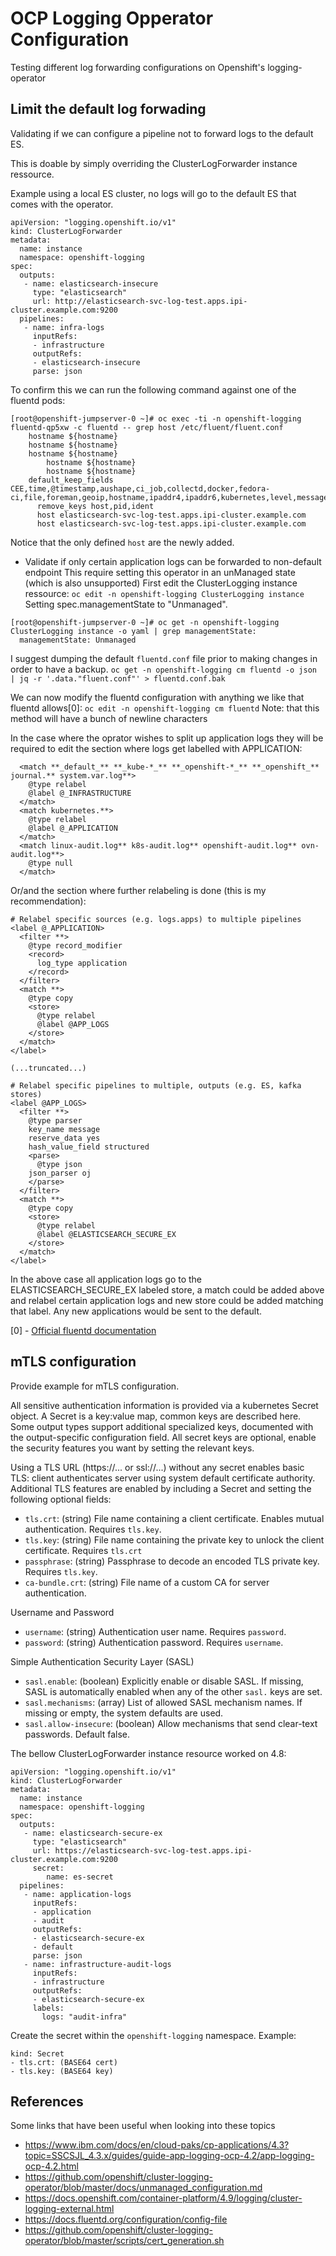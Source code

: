 # OCP Logging Opperator Configuration
Testing different log forwarding configurations on Openshift's logging-operator

## Limit the default log forwading
Validating if we can configure a pipeline not to forward logs to the default ES.

This is doable by simply overriding the ClusterLogForwarder instance ressource.

Example using a local ES cluster, no logs will go to the default ES that comes
 with the operator.
```
apiVersion: "logging.openshift.io/v1"
kind: ClusterLogForwarder
metadata:
  name: instance 
  namespace: openshift-logging 
spec:
  outputs:
   - name: elasticsearch-insecure 
     type: "elasticsearch" 
     url: http://elasticsearch-svc-log-test.apps.ipi-cluster.example.com:9200 
  pipelines:
   - name: infra-logs 
     inputRefs: 
     - infrastructure
     outputRefs:
     - elasticsearch-insecure 
     parse: json 
```

To confirm this we can run the following command against one of the fluentd pods: 
```
[root@openshift-jumpserver-0 ~]# oc exec -ti -n openshift-logging fluentd-qp5xw -c fluentd -- grep host /etc/fluent/fluent.conf
    hostname ${hostname}
    hostname ${hostname}
    hostname ${hostname}
        hostname ${hostname}
        hostname ${hostname}
    default_keep_fields CEE,time,@timestamp,aushape,ci_job,collectd,docker,fedora-ci,file,foreman,geoip,hostname,ipaddr4,ipaddr6,kubernetes,level,message,namespace_name,namespace_uuid,offset,openstack,ovirt,pid,pipeline_metadata,rsyslog,service,systemd,tags,testcase,tlog,viaq_msg_id
      remove_keys host,pid,ident
      host elasticsearch-svc-log-test.apps.ipi-cluster.example.com
      host elasticsearch-svc-log-test.apps.ipi-cluster.example.com
```

Notice that the only defined `host` are the newly added.

- Validate if only certain application logs can be forwarded to non-default endpoint
This require setting this operator in an unManaged state (which is also unsupported)
First edit the ClusterLogging instance ressource:
`oc edit -n openshift-logging ClusterLogging instance`
Setting spec.managementState to "Unmanaged".
```
[root@openshift-jumpserver-0 ~]# oc get -n openshift-logging ClusterLogging instance -o yaml | grep managementState:
  managementState: Unmanaged
```

I suggest dumping the default `fluentd.conf` file prior to making changes in
order to have a backup.
`oc get -n openshift-logging cm fluentd -o json | jq -r '.data."fluent.conf"' > fluentd.conf.bak`

We can now modify the fluentd configuration with anything we like that fluentd allows[0]:
`oc edit -n openshift-logging cm fluentd`
Note: that this method will have a bunch of newline characters

In the case where the oprator wishes to split up application logs they will be
required to edit the section where logs get labelled with APPLICATION:
```
  <match **_default_** **_kube-*_** **_openshift-*_** **_openshift_** journal.** system.var.log**>
    @type relabel
    @label @_INFRASTRUCTURE
  </match>
  <match kubernetes.**>
    @type relabel
    @label @_APPLICATION
  </match>
  <match linux-audit.log** k8s-audit.log** openshift-audit.log** ovn-audit.log**>
    @type null
  </match>
```
Or/and the section where further relabeling is done (this is my recommendation):
```
# Relabel specific sources (e.g. logs.apps) to multiple pipelines
<label @_APPLICATION>
  <filter **>
    @type record_modifier
    <record>
      log_type application
    </record>
  </filter>
  <match **>
    @type copy
    <store>
      @type relabel
      @label @APP_LOGS
    </store>
  </match>
</label>

(...truncated...)

# Relabel specific pipelines to multiple, outputs (e.g. ES, kafka stores)
<label @APP_LOGS>
  <filter **>
    @type parser
    key_name message
    reserve_data yes
    hash_value_field structured
    <parse>
      @type json
    json_parser oj
    </parse>
  </filter>
  <match **>
    @type copy
    <store>
      @type relabel
      @label @ELASTICSEARCH_SECURE_EX
    </store>
  </match>
</label>
```

In the above case all application logs go to the ELASTICSEARCH_SECURE_EX labeled
store, a match could be added above and relabel certain application logs and new
store could be added matching that label. Any new applications would be sent
 to the default.

[0] - [Official fluentd documentation](https://docs.fluentd.org/configuration/config-file)

## mTLS configuration
Provide example for mTLS configuration.

All sensitive authentication information is provided via a kubernetes Secret object. A Secret is a key:value map, common keys are described here. Some output types support additional specialized keys, documented with the output-specific configuration field. All secret keys are optional, enable the security features you want by setting the relevant keys.

Using a TLS URL (https://... or ssl://...) without any secret enables basic TLS: client authenticates server using system default certificate authority.
Additional TLS features are enabled by including a Secret and setting the following optional fields:
- `tls.crt`: (string) File name containing a client certificate. Enables mutual authentication. Requires `tls.key`.
- `tls.key`: (string) File name containing the private key to unlock the client certificate. Requires `tls.crt`
- `passphrase`: (string) Passphrase to decode an encoded TLS private key. Requires `tls.key`.
- `ca-bundle.crt`: (string) File name of a custom CA for server authentication.

Username and Password
- `username`: (string) Authentication user name. Requires `password`.
- `password`: (string) Authentication password. Requires `username`.

Simple Authentication Security Layer (SASL)
- `sasl.enable`: (boolean) Explicitly enable or disable SASL. If missing, SASL is automatically enabled when any of the other `sasl.` keys are set.
- `sasl.mechanisms`: (array) List of allowed SASL mechanism names. If missing or empty, the system defaults are used.
- `sasl.allow-insecure`: (boolean) Allow mechanisms that send clear-text passwords. Default false.

The bellow ClusterLogForwarder instance resource worked on 4.8:
```
apiVersion: "logging.openshift.io/v1"
kind: ClusterLogForwarder
metadata:
  name: instance
  namespace: openshift-logging
spec:
  outputs:
   - name: elasticsearch-secure-ex
     type: "elasticsearch"
     url: https://elasticsearch-svc-log-test.apps.ipi-cluster.example.com:9200
     secret:
        name: es-secret
  pipelines:
   - name: application-logs
     inputRefs:
     - application
     - audit
     outputRefs:
     - elasticsearch-secure-ex
     - default
     parse: json
   - name: infrastructure-audit-logs
     inputRefs:
     - infrastructure
     outputRefs:
     - elasticsearch-secure-ex
     labels:
       logs: "audit-infra"
```
Create the secret within the `openshift-logging` namespace. Example:
```
kind: Secret
- tls.crt: (BASE64 cert)
- tls.key: (BASE64 key)
```

## References
Some links that have been useful when looking into these topics

- https://www.ibm.com/docs/en/cloud-paks/cp-applications/4.3?topic=SSCSJL_4.3.x/guides/guide-app-logging-ocp-4.2/app-logging-ocp-4.2.html
- https://github.com/openshift/cluster-logging-operator/blob/master/docs/unmanaged_configuration.md
- https://docs.openshift.com/container-platform/4.9/logging/cluster-logging-external.html
- https://docs.fluentd.org/configuration/config-file
- https://github.com/openshift/cluster-logging-operator/blob/master/scripts/cert_generation.sh

